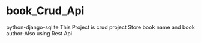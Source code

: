 # book_Crud_Api
python-django-sqlite
This Project is crud project 
Store book name and book author-Also using Rest Api

